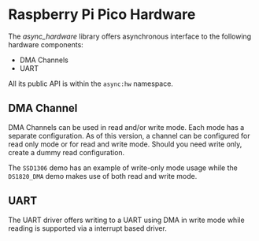 # Raspberry Pi Pico Hardware
The *async_hardware* library offers asynchronous interface to the following hardware components:
- DMA Channels
- UART

All its public API is within the `async:hw` namespace.

## DMA Channel

DMA Channels can be used in read and/or write mode.
Each mode has a separate configuration. As of this version,
a channel can be configured for read only mode or for
read and write mode. Should you need write only, create a dummy
read configuration.

The `SSD1306` demo has an example of write-only mode usage while
the `DS1820_DMA` demo makes use of both read and write mode.


## UART

The UART driver offers writing to a UART using DMA in write mode while
reading is supported via a interrupt based driver.

